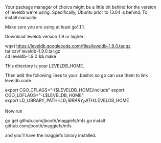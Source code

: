 Your package manager of choice might be a little bit behind for the version of leveldb we're using.  Specifically, Ubuntu prior to 13.04 is behind.  To install manually:

Make sure you are using at least go1.1.1.

Download leveldb version 1.9 or higher:

wget https://leveldb.googlecode.com/files/leveldb-1.9.0.tar.gz  
tar xzvf leveldb-1.9.0.tar.gz  
cd leveldb-1.9.0 && make   

This directory is your LEVELDB_HOME.

Then add the following lines to your .bashrc so go can use them to link leveldb code

export CGO_CFLAGS="-I$LEVELDB_HOME/include"  
export CGO_LDFLAGS="-L$LEVELDB_HOME"  
export LD_LIBRARY_PATH=$LD_LIBRARY_PATH:$LEVELDB_HOME  

Now run 

go get github.com/jbooth/maggiefs/mfs 
go install github.com/jbooth/maggiefs/mfs 

and you'll have the maggiefs binary installed.
